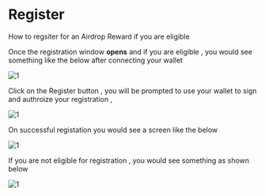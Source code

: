 # Register
How to regsiter for an Airdrop Reward if you are eligible

Once the registration window **opens** and if you are eligible , you would see something like the below after connecting your wallet

![1](/assets/images/products/Bridge/registration.avif)

Click on the Register button , you will be prompted to use your wallet to sign and authroize your registration , 

![1](/assets/images/products/Bridge/autorize-registration.png)

On successful registation you would see a screen like the below 

![1](/assets/images/products/Bridge/successful-registration.png)

If you are not eligible for registration , you would see something as shown below 

![1](/assets/images/products/Bridge/not-eligable.png)